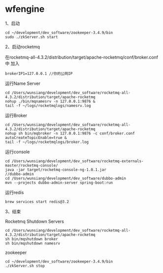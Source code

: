 # wfengine
1、启动

```shell
cd ~/development/dev_software/zookeeper-3.4.9/bin
sudo ./zkServer.sh start
```

2、启动rocketmq

在rocketmq-all-4.3.2/distribution/target/apache-rocketmq/conf/broker.conf 中 加入 

```
brokerIP1=127.0.0.1 //你的公网IP
```

运行Name Server

```shell
cd /Users/wunsiang/development/dev_software/rocketmq-all-4.3.2/distribution/target/apache-rocketmq
nohup ./bin/mqnamesrv -n 127.0.0.1:9876 &
tail -f ~/logs/rocketmqlogs/namesrv.log
```

运行Broker

```shell
cd /Users/wunsiang/development/dev_software/rocketmq-all-4.3.2/distribution/target/apache-rocketmq
nohup sh bin/mqbroker -n 127.0.0.1:9876 -c conf/broker.conf autoCreateTopicEnable=true &
tail -f ~/logs/rocketmqlogs/broker.log 
```

运行console
```shell
cd /Users/wunsiang/development/dev_software/rocketmq-externals-master/rocketmq-console/
java -jar target/rocketmq-console-ng-1.0.1.jar
//dubbo-admin
cd /Users/wunsiang/development/dev_software/dubbo-admin
mvn --projects dubbo-admin-server spring-boot:run
```
运行redis
```shell script
brew services start redis@3.2
```
3、结束

Rocketmq Shutdown Servers

```shell
cd /Users/wunsiang/development/dev_software/rocketmq-all-4.3.2/distribution/target/apache-rocketmq
sh bin/mqshutdown broker
sh bin/mqshutdown namesrv
```

zookeeper

```
cd ~/development/dev_software/zookeeper-3.4.9/bin
./zkServer.sh stop
```


